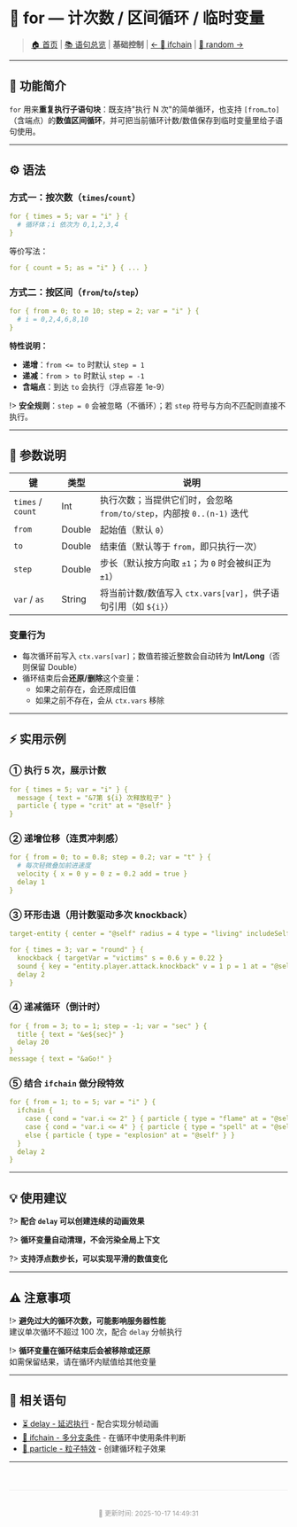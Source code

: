 # 🔁 for — 计次数 / 区间循环 / 临时变量

> [🏠 首页](/) | [📚 语句总览](index.md) | **基础控制** | [← 🧠 ifchain](ifchain—多分支条件执行_case…else链.md) | [🎲 random →](random—按权重随机执行一个子块.md)

---

## 📖 功能简介

`for` 用来**重复执行子语句块**：既支持"执行 N 次"的简单循环，也支持 `[from…to]`（含端点）的**数值区间循环**，并可把当前循环计数/数值保存到临时变量里给子语句使用。

---

## ⚙️ 语法

### 方式一：按次数（`times`/`count`）

```yaml
for { times = 5; var = "i" } {
  # 循环体；i 依次为 0,1,2,3,4
}
```

等价写法：

```yaml
for { count = 5; as = "i" } { ... }
```

### 方式二：按区间（`from`/`to`/`step`）

```yaml
for { from = 0; to = 10; step = 2; var = "i" } {
  # i = 0,2,4,6,8,10
}
```

**特性说明：**
- **递增**：`from <= to` 时默认 `step = 1`
- **递减**：`from > to` 时默认 `step = -1`
- **含端点**：到达 `to` 会执行（浮点容差 1e-9）

!> **安全规则**：`step = 0` 会被忽略（不循环）；若 `step` 符号与方向不匹配则直接不执行。

---

## 🔢 参数说明

| 键 | 类型 | 说明 |
| --- | --- | --- |
| `times` / `count` | Int | 执行次数；当提供它们时，会忽略 `from/to/step`，内部按 `0..(n-1)` 迭代 |
| `from` | Double | 起始值（默认 `0`） |
| `to` | Double | 结束值（默认等于 `from`，即只执行一次） |
| `step` | Double | 步长（默认按方向取 `±1`；为 `0` 时会被纠正为 `±1`） |
| `var` / `as` | String | 将当前计数/数值写入 `ctx.vars[var]`，供子语句引用（如 `${i}`） |

### 变量行为

- 每次循环前写入 `ctx.vars[var]`；数值若接近整数会自动转为 **Int/Long**（否则保留 Double）
- 循环结束后会**还原/删除**这个变量：
  - 如果之前存在，会还原成旧值
  - 如果之前不存在，会从 `ctx.vars` 移除

---

## ⚡ 实用示例

### ① 执行 5 次，展示计数

```yaml
for { times = 5; var = "i" } {
  message { text = "&7第 ${i} 次释放粒子" }
  particle { type = "crit" at = "@self" }
}
```

### ② 递增位移（连贯冲刺感）

```yaml
for { from = 0; to = 0.8; step = 0.2; var = "t" } {
  # 每次轻微叠加前进速度
  velocity { x = 0 y = 0 z = 0.2 add = true }
  delay 1
}
```

### ③ 环形击退（用计数驱动多次 knockback）

```yaml
target-entity { center = "@self" radius = 4 type = "living" includeSelf = false storeList = "victims" }

for { times = 3; var = "round" } {
  knockback { targetVar = "victims" s = 0.6 y = 0.22 }
  sound { key = "entity.player.attack.knockback" v = 1 p = 1 at = "@self" }
  delay 2
}
```

### ④ 递减循环（倒计时）

```yaml
for { from = 3; to = 1; step = -1; var = "sec" } {
  title { text = "&e${sec}" }
  delay 20
}
message { text = "&aGo!" }
```

### ⑤ 结合 `ifchain` 做分段特效

```yaml
for { from = 1; to = 5; var = "i" } {
  ifchain {
    case { cond = "var.i <= 2" } { particle { type = "flame" at = "@self" } }
    case { cond = "var.i <= 4" } { particle { type = "spell" at = "@self" } }
    else { particle { type = "explosion" at = "@self" } }
  }
  delay 2
}
```

---

## 💡 使用建议

?> **配合 `delay` 可以创建连续的动画效果**

?> **循环变量自动清理，不会污染全局上下文**

?> **支持浮点数步长，可以实现平滑的数值变化**

---

## ⚠️ 注意事项

!> **避免过大的循环次数，可能影响服务器性能**  
建议单次循环不超过 100 次，配合 `delay` 分帧执行

!> **循环变量在循环结束后会被移除或还原**  
如需保留结果，请在循环内赋值给其他变量

---

## 🔗 相关语句

- [⏳ delay - 延迟执行](⏳delay—延迟执行后续语句.md) - 配合实现分帧动画
- [🧠 ifchain - 多分支条件](ifchain—多分支条件执行_case…else链.md) - 在循环中使用条件判断
- [🌌 particle - 粒子特效](particle—粒子特效语句.md) - 创建循环粒子效果

---

<div style="text-align: center; padding: 20px 0; color: #999; font-size: 12px; border-top: 1px solid #eee; margin-top: 50px;">
  <p>📝 更新时间: 2025-10-17 14:49:31</p>
</div>
